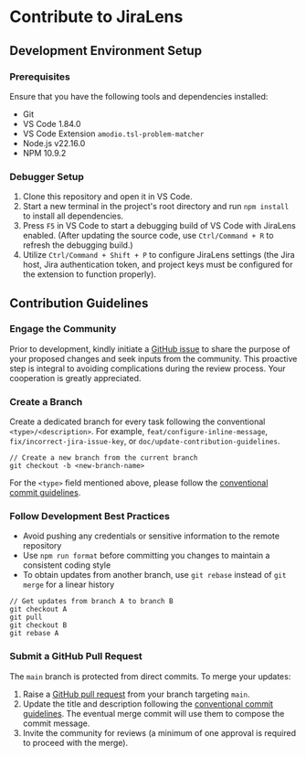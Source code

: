 # Contribute to JiraLens

## Development Environment Setup

### Prerequisites

Ensure that you have the following tools and dependencies installed:

- Git
- VS Code 1.84.0
- VS Code Extension `amodio.tsl-problem-matcher`
- Node.js v22.16.0
- NPM 10.9.2

### Debugger Setup

1. Clone this repository and open it in VS Code.
2. Start a new terminal in the project's root directory and run `npm install` to install all dependencies.
3. Press `F5` in VS Code to start a debugging build of VS Code with JiraLens enabled. (After updating the source code, use `Ctrl/Command + R` to refresh the debugging build.)
4. Utilize `Ctrl/Command + Shift + P` to configure JiraLens settings (the Jira host, Jira authentication token, and project keys must be configured for the extension to function properly).

## Contribution Guidelines

### Engage the Community

Prior to development, kindly initiate a [GitHub issue](https://github.com/JinZihang/vscode-jiralens/issues) to share the purpose of your proposed changes and seek inputs from the community. This proactive step is integral to avoiding complications during the review process. Your cooperation is greatly appreciated.

### Create a Branch

Create a dedicated branch for every task following the conventional `<type>/<description>`. For example, `feat/configure-inline-message`, `fix/incorrect-jira-issue-key`, or `doc/update-contribution-guidelines`.

```
// Create a new branch from the current branch
git checkout -b <new-branch-name>
```

For the `<type>` field mentioned above, please follow the [conventional commit guidelines](https://www.conventionalcommits.org/en/v1.0.0/).

### Follow Development Best Practices

- Avoid pushing any credentials or sensitive information to the remote repository
- Use `npm run format` before committing you changes to maintain a consistent coding style
- To obtain updates from another branch, use `git rebase` instead of `git merge` for a linear history

```
// Get updates from branch A to branch B
git checkout A
git pull
git checkout B
git rebase A
```

### Submit a GitHub Pull Request

The `main` branch is protected from direct commits. To merge your updates:

1. Raise a [GitHub pull request](https://github.com/JinZihang/vscode-jiralens/pulls) from your branch targeting `main`.
2. Update the title and description following the [conventional commit guidelines](https://www.conventionalcommits.org/en/v1.0.0/). The eventual merge commit will use them to compose the commit message.
3. Invite the community for reviews (a minimum of one approval is required to proceed with the merge).
